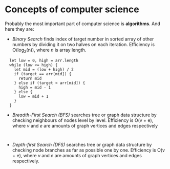 # Сoncepts of computer science

Probably the most important part of computer science is **algorithms**. And here they are:

- *Binary Search* finds index of target number in sorted array of other numbers by dividing it on two halves on each iteration. Efficiency is O(log<sub>2</sub>(n)),
where *n* is array length.
```
  let low = 0, high = arr.length
  while (low <= high) {
    let mid = (low + high) / 2
    if (target == arr[mid]) {
      return mid
    } else if (target < arr[mid]) {
      high = mid - 1
    } else {
      low = mid + 1
    }
  }
```

- *Breadth-First Search (BFS)* searches tree or graph data structure by checking neighbours of nodes level by level. Efficiency is O(v + e), where *v* and *e* are
amounts of graph vertices and edges respectively
```
  
```

- *Depth-first Search (DFS)* searches tree or graph data structure by checking node branches as far as possible one by one. Efficiency is O(v + e), where *v* and *e* are
amounts of graph vertices and edges respectively.
```

```

